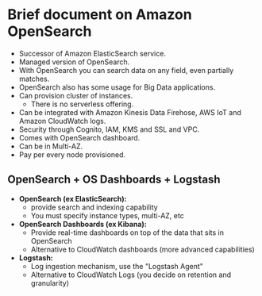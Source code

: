 # Brief document on Amazon OpenSearch

- Successor of Amazon ElasticSearch service.
- Managed version of OpenSearch.
- With OpenSearch you can search data on any field, even partially matches.
- OpenSearch also has some usage for Big Data applications.
- Can provision cluster of instances.
  - There is no serverless offering.
- Can be integrated with Amazon Kinesis Data Firehose, AWS IoT and Amazon CloudWatch logs.
- Security through Cognito, IAM, KMS and SSL and VPC.
- Comes with OpenSearch dashboard.
- Can be in Multi-AZ.
- Pay per every node provisioned.

## OpenSearch + OS Dashboards + Logstash

- **OpenSearch (ex ElasticSearch):** 
  - provide search and indexing capability
  - You must specify instance types, multi-AZ, etc
- **OpenSearch Dashboards (ex Kibana):**
  - Provide real-time dashboards on top of the data that sits in OpenSearch
  - Alternative to CloudWatch dashboards (more advanced capabilities)
- **Logstash:**
  - Log ingestion mechanism, use the "Logstash Agent"
  - Alternative to CloudWatch Logs (you decide on retention and granularity)